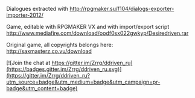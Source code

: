 Dialogues extracted with http://rpgmaker.su/f104/dialogs-exporter-importer-2012/

Game, editable with RPGMAKER VX and with import/export script http://www.mediafire.com/download/oodf0sx022gwkyp/Desiredriven.rar

Original game, all copyrights belongs here: http://saxmasterz.co.vu/download

[![Join the chat at https://gitter.im/Zrrg/ddriven_ru](https://badges.gitter.im/Zrrg/ddriven_ru.svg)](https://gitter.im/Zrrg/ddriven_ru?utm_source=badge&utm_medium=badge&utm_campaign=pr-badge&utm_content=badge)